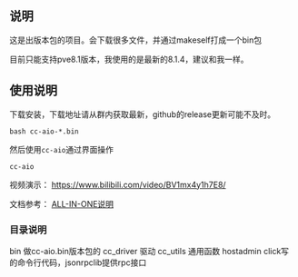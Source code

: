 ## 说明
这是出版本包的项目。会下载很多文件，并通过makeself打成一个bin包

目前只能支持pve8.1版本，我使用的是最新的8.1.4，建议和我一样。

## 使用说明
下载安装，下载地址请从群内获取最新，github的release更新可能不及时。
```shell
bash cc-aio-*.bin
```

然后使用`cc-aio`通过界面操作
```shell
cc-aio
```

视频演示： https://www.bilibili.com/video/BV1mx4y1h7E8/

文档参考： [ALL-IN-ONE说明](doc/ALL-IN-ONE说明.md)

### 目录说明
bin 做cc-aio.bin版本包的
cc_driver 驱动
cc_utils 通用函数
hostadmin click写的命令行代码，jsonrpclib提供rpc接口

